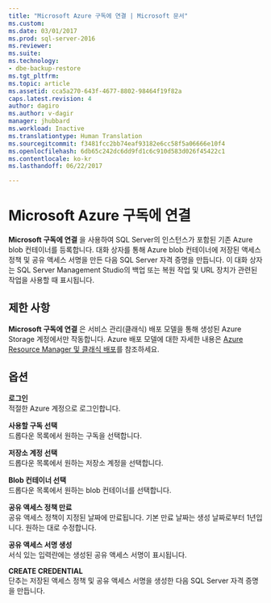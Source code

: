```yaml
---
title: "Microsoft Azure 구독에 연결 | Microsoft 문서"
ms.custom: 
ms.date: 03/01/2017
ms.prod: sql-server-2016
ms.reviewer: 
ms.suite: 
ms.technology:
- dbe-backup-restore
ms.tgt_pltfrm: 
ms.topic: article
ms.assetid: cca5a270-643f-4677-8802-98464f19f82a
caps.latest.revision: 4
author: dagiro
ms.author: v-dagir
manager: jhubbard
ms.workload: Inactive
ms.translationtype: Human Translation
ms.sourcegitcommit: f3481fcc2bb74eaf93182e6cc58f5a06666e10f4
ms.openlocfilehash: 6db65c242dc6dd9fd1c6c910d583d026f45422c1
ms.contentlocale: ko-kr
ms.lasthandoff: 06/22/2017

---
```

# <a name="connect-to-a-microsoft-azure-subscription"></a>Microsoft Azure 구독에 연결
**Microsoft 구독에 연결** 을 사용하여 SQL Server의 인스턴스가 포함된 기존 Azure blob 컨테이너를 등록합니다.  대화 상자를 통해 Azure blob 컨테이너에 저장된 액세스 정책 및 공유 액세스 서명을 만든 다음 SQL Server 자격 증명을 만듭니다.  이 대화 상자는 SQL Server Management Studio의 백업 또는 복원 작업 및 URL 장치가 관련된 작업을 사용할 때 표시됩니다.

## <a name="limitation"></a>제한 사항
**Microsoft 구독에 연결** 은 서비스 관리(클래식) 배포 모델을 통해 생성된 Azure Storage 계정에서만 작동합니다.  Azure 배포 모델에 대한 자세한 내용은 [Azure Resource Manager 및 클래식 배포](https://azure.microsoft.com/en-us/documentation/articles/resource-manager-deployment-model/)를 참조하세요.

## <a name="options"></a>옵션
**로그인**     
적절한 Azure 계정으로 로그인합니다.

**사용할 구독 선택**      
드롭다운 목록에서 원하는 구독을 선택합니다.

**저장소 계정 선택**  
드롭다운 목록에서 원하는 저장소 계정을 선택합니다.

**Blob 컨테이너 선택**   
드롭다운 목록에서 원하는 blob 컨테이너를 선택합니다.

**공유 액세스 정책 만료**   
공유 액세스 정책이 지정된 날짜에 만료됩니다.  기본 만료 날짜는 생성 날짜로부터 1년입니다.  원하는 대로 수정합니다.

**공유 액세스 서명 생성**   
서식 있는 입력란에는 생성된 공유 액세스 서명이 표시됩니다.

**CREATE CREDENTIAL**   
단추는 저장된 액세스 정책 및 공유 액세스 서명을 생성한 다음 SQL Server 자격 증명을 만듭니다.

